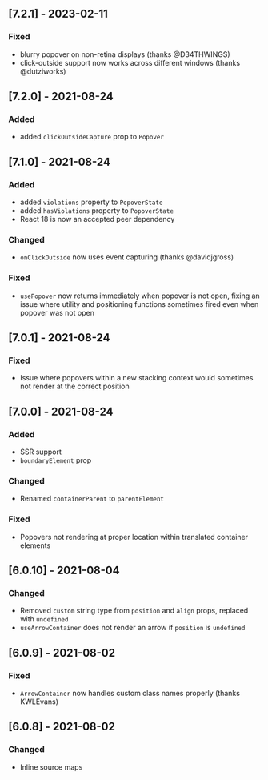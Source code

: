## [7.2.1] - 2023-02-11

### Fixed

- blurry popover on non-retina displays (thanks @D34THWINGS)
- click-outside support now works across different windows (thanks @dutziworks)

## [7.2.0] - 2021-08-24

### Added

- added `clickOutsideCapture` prop to `Popover`

## [7.1.0] - 2021-08-24

### Added

- added `violations` property to `PopoverState`
- added `hasViolations` property to `PopoverState`
- React 18 is now an accepted peer dependency

### Changed

- `onClickOutside` now uses event capturing (thanks @davidjgross)

### Fixed

- `usePopover` now returns immediately when popover is not open, fixing an issue where utility and positioning functions sometimes fired even when popover was not open

## [7.0.1] - 2021-08-24

### Fixed

- Issue where popovers within a new stacking context would sometimes not render at the correct position

## [7.0.0] - 2021-08-24

### Added

- SSR support
- `boundaryElement` prop

### Changed

- Renamed `containerParent` to `parentElement`

### Fixed

- Popovers not rendering at proper location within translated container elements

## [6.0.10] - 2021-08-04

### Changed

- Removed `custom` string type from `position` and `align` props, replaced with `undefined`
- `useArrowContainer` does not render an arrow if `position` is `undefined`

## [6.0.9] - 2021-08-02

### Fixed

- `ArrowContainer` now handles custom class names properly (thanks KWLEvans)

## [6.0.8] - 2021-08-02

### Changed

- Inline source maps
